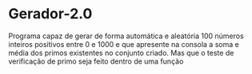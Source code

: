 # Gerador-2.0
Programa capaz de gerar de forma automática e aleatória 100 números inteiros positivos entre 0 e 1000 e que apresente na consola a soma e média dos primos existentes no conjunto criado. Mas que o teste de verificação de primo seja feito dentro de uma função
